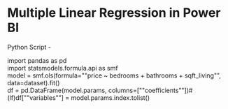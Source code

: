 
# Multiple Linear Regression in Power BI

Python Script -

import pandas as pd <br>
import statsmodels.formula.api as smf <br>
model = smf.ols(formula=""price ~ bedrooms + bathrooms + sqft_living"", data=dataset).fit() <br>
df = pd.DataFrame(model.params, columns=[""coefficients""])#(lf)df[""variables""] = model.params.index.tolist() <br>
 
